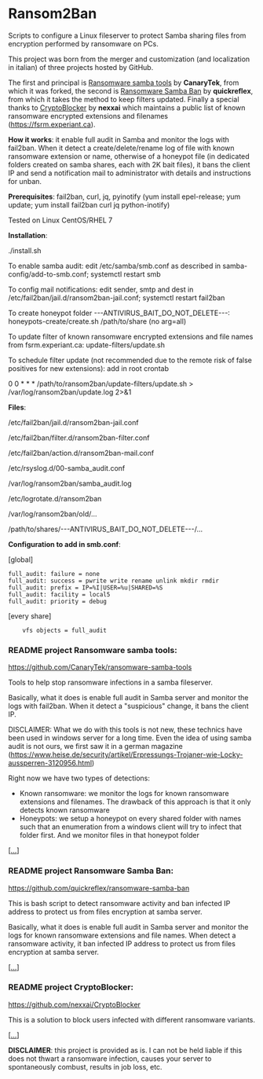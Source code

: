 # Ransom2Ban

Scripts to configure a Linux fileserver to protect Samba sharing files from encryption performed by ransomware on PCs.

This project was born from the merger and customization (and localization in italian) of three projects hosted by GitHub.

The first and principal is <a href="https://github.com/CanaryTek/ransomware-samba-tools">Ransomware samba tools</a> by **CanaryTek**, from which it was forked, the second is <a href="https://github.com/quickreflex/ransomware-samba-ban">Ransomware Samba Ban</a> by **quickreflex**, from which it takes the method to keep filters updated. Finally a special thanks to <a href="https://github.com/nexxai/CryptoBlocker">CryptoBlocker</a> by **nexxai** which maintains a public list of known ransomware encrypted extensions and filenames (<a href="https://fsrm.experiant.ca" target="_blank">https://fsrm.experiant.ca</a>).

**How it works**: it enable full audit in Samba and monitor the logs with fail2ban. When it detect a create/delete/rename log of file with known ransomware extension or name, otherwise of a honeypot file (in dedicated folders created on samba shares, each with 2K bait files), it bans the client IP and send a notification mail to administrator with details and instructions for unban.

**Prerequisites**: fail2ban, curl, jq, pyinotify (yum install epel-release; yum update; yum install fail2ban curl jq python-inotify)

Tested on Linux CentOS/RHEL 7

**Installation**: 

./install.sh

To enable samba audit: edit /etc/samba/smb.conf as described in samba-config/add-to-smb.conf; systemctl restart smb

To config mail notifications: edit sender, smtp and dest in /etc/fail2ban/jail.d/ransom2ban-jail.conf; systemctl restart fail2ban

To create honeypot folder ---ANTIVIRUS_BAIT_DO_NOT_DELETE---: honeypots-create/create.sh /path/to/share (no arg=all)

To update filter of known ransomware encrypted extensions and file names from fsrm.experiant.ca: update-filters/update.sh

To schedule filter update (not recommended due to the remote risk of false positives for new extensions): add in root crontab 

0 0 * * * /path/to/ransom2ban/update-filters/update.sh > /var/log/ransom2ban/update.log 2>&1

**Files**:

/etc/fail2ban/jail.d/ransom2ban-jail.conf

/etc/fail2ban/filter.d/ransom2ban-filter.conf

/etc/fail2ban/action.d/ransom2ban-mail.conf

/etc/rsyslog.d/00-samba_audit.conf

/var/log/ransom2ban/samba_audit.log

/etc/logrotate.d/ransom2ban

/var/log/ransom2ban/old/...

/path/to/shares/---ANTIVIRUS_BAIT_DO_NOT_DELETE---/...

**Configuration to add in smb.conf**:

[global]

	full_audit: failure = none
	full_audit: success = pwrite write rename unlink mkdir rmdir
	full_audit: prefix = IP=%I|USER=%u|SHARED=%S
	full_audit: facility = local5
	full_audit: priority = debug

[every share]

        vfs objects = full_audit


### README project Ransomware samba tools:

https://github.com/CanaryTek/ransomware-samba-tools

Tools to help stop ransomware infections in a samba fileserver.

Basically, what it does is enable full audit in Samba server and monitor the logs with fail2ban. When it detect a "suspicious" change, it bans the client IP.

DISCLAIMER: What we do with this tools is not new, these technics have been used in windows server for a long time. Even the idea of using samba audit is not ours, we first saw it in a german magazine (https://www.heise.de/security/artikel/Erpressungs-Trojaner-wie-Locky-aussperren-3120956.html)
 
Right now we have two types of detections:

  * Known ransomware: we monitor the logs for known ransomware extensions and filenames. The drawback of this approach is that it only detects known ransomware
  * Honeypots: we setup a honeypot on every shared folder with names such that an enumeration from a windows client will try to infect that folder first. And we monitor files in that honeypot folder

[<a href="https://github.com/CanaryTek/ransomware-samba-tools/blob/master/README.md">...</a>]

### README project Ransomware Samba Ban:

https://github.com/quickreflex/ransomware-samba-ban

This is bash script to detect ransomware activity and ban infected IP address to protect us from files encryption at samba server.

Basically, what it does is enable full audit in Samba server and monitor the logs for known ransomware extensions and file names. When detect a ransomware activity, it ban infected IP address to protect us from files encryption at samba server.

[<a href="https://github.com/quickreflex/ransomware-samba-ban/blob/master/README.md">...</a>]

### README project CryptoBlocker:

https://github.com/nexxai/CryptoBlocker

This is a solution to block users infected with different ransomware variants.

[<a href="https://github.com/nexxai/CryptoBlocker/blob/master/README.md">...</a>]

**DISCLAIMER**: this project is provided as is. I can not be held liable if this does not thwart a ransomware infection, causes your server to spontaneously combust, results in job loss, etc.
